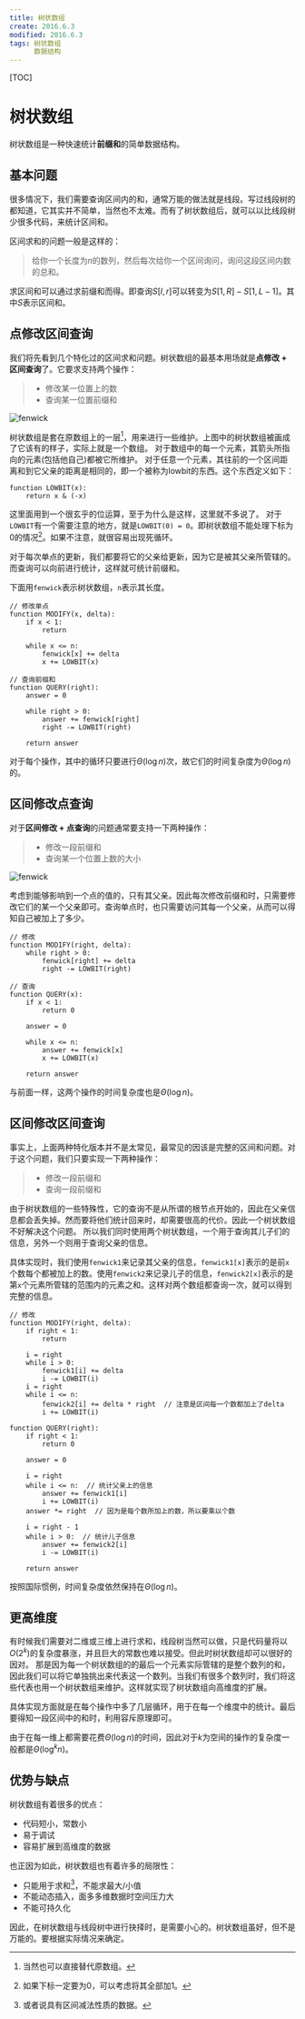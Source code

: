 ```yaml
---
title: 树状数组
create: 2016.6.3
modified: 2016.6.3
tags: 树状数组
      数据结构
---
```


[TOC]
# 树状数组
树状数组是一种快速统计**前缀和**的简单数据结构。

## 基本问题
很多情况下，我们需要查询区间内的和，通常万能的做法就是线段。写过线段树的都知道，它其实并不简单，当然也不太难。而有了树状数组后，就可以以比线段树少很多代码，来统计区间和。

区间求和的问题一般是这样的：
> 给你一个长度为$n$的数列，然后每次给你一个区间询问，询问这段区间内数的总和。

求区间和可以通过求前缀和而得。即查询$S[l, r]$可以转变为$S[1, R] - S[1, L - 1]$。其中$S$表示区间和。

## 点修改区间查询
我们将先看到几个特化过的区间求和问题。树状数组的最基本用场就是**点修改 + 区间查询**了。它要求支持两个操作：

> * 修改某一位置上的数
> * 查询某一位置前缀和

![fenwick](https://riteme.site/blogimg/fenwick/fenwick.png)

树状数组是套在原数组上的一层[^fenwick]，用来进行一些维护。上图中的树状数组被画成了它该有的样子，实际上就是一个数组。
对于数组中的每一个元素，其箭头所指向的元素(包括他自己)都被它所维护。
对于任意一个元素，其往前的一个区间距离和到它父亲的距离是相同的，即一个被称为$\text{lowbit}$的东西。这个东西定义如下：

```
function LOWBIT(x):
    return x & (-x)
```

这里面用到一个很玄乎的位运算，至于为什么是这样，这里就不多说了。
对于`LOWBIT`有一个需要注意的地方，就是`LOWBIT(0) = 0`。即树状数组不能处理下标为$0$的情况[^zero-index]。如果不注意，就很容易出现死循环。

[^zero-index]: 如果下标一定要为$0$，可以考虑将其全部加$1$。

[^fenwick]: 当然也可以直接替代原数组。

对于每次单点的更新，我们都要将它的父亲给更新，因为它是被其父亲所管辖的。
而查询可以向前进行统计，这样就可统计前缀和。

下面用`fenwick`表示树状数组，`n`表示其长度。

```
// 修改单点
function MODIFY(x, delta):
    if x < 1:
        return

    while x <= n:
        fenwick[x] += delta
        x += LOWBIT(x)

// 查询前缀和
function QUERY(right):
    answer = 0

    while right > 0:
        answer += fenwick[right]
        right -= LOWBIT(right)

    return answer
```

对于每个操作，其中的循环只要进行$\Theta(\log n)$次，故它们的时间复杂度为$\Theta(\log n)$的。

## 区间修改点查询
对于**区间修改 + 点查询**的问题通常要支持一下两种操作：

> * 修改一段前缀和
> * 查询某一个位置上数的大小

![fenwick](https://riteme.site/blogimg/fenwick/fenwick.png)

考虑到能够影响到一个点的值的，只有其父亲。因此每次修改前缀和时，只需要修改它们的某一个父亲即可。查询单点时，也只需要访问其每一个父亲，从而可以得知自己被加上了多少。

```
// 修改
function MODIFY(right, delta):
    while right > 0:
        fenwick[right] += delta
        right -= LOWBIT(right)

// 查询
function QUERY(x):
    if x < 1:
        return 0

    answer = 0

    while x <= n:
        answer += fenwick[x]
        x += LOWBIT(x)

    return answer
```

与前面一样，这两个操作的时间复杂度也是$\Theta(\log n)$。

## 区间修改区间查询
事实上，上面两种特化版本并不是太常见，最常见的因该是完整的区间和问题。对于这个问题，我们只要实现一下两种操作：

> * 修改一段前缀和
> * 查询一段前缀和

由于树状数组的一些特殊性，它的查询不是从所谓的根节点开始的，因此在父亲信息都会丢失掉。然而要将他们统计回来时，却需要很高的代价。因此一个树状数组不好解决这个问题。
所以我们同时使用两个树状数组，一个用于查询其儿子们的信息，另外一个则用于查询父亲的信息。

具体实现时，我们使用`fenwick1`来记录其父亲的信息，`fenwick1[x]`表示的是前`x`个数每个都被加上的数。使用`fenwick2`来记录儿子的信息，`fenwick2[x]`表示的是第`x`个元素所管辖的范围内的元素之和。这样对两个数组都查询一次，就可以得到完整的信息。

```
// 修改
function MODIFY(right, delta):
    if right < 1:
        return

    i = right
    while i > 0:
        fenwick1[i] += delta
        i -= LOWBIT(i)
    i = right
    while i <= n:
        fenwick2[i] += delta * right  // 注意是区间每一个数都加上了delta
        i += LOWBIT(i)

function QUERY(right):
    if right < 1:
        return 0

    answer = 0

    i = right
    while i <= n:  // 统计父亲上的信息
        answer += fenwick1[i]
        i += LOWBIT(i)
    answer *= right  // 因为是每个数所加上的数，所以要乘以个数

    i = right - 1
    while i > 0:  // 统计儿子信息
        answer += fenwick2[i]
        i -= LOWBIT(i)

    return answer
```

按照国际惯例，时间复杂度依然保持在$\Theta(\log n)$。

## 更高维度
有时候我们需要对二维或三维上进行求和，线段树当然可以做，只是代码量将以$O(2^k)$的复杂度暴涨，并且巨大的常数也难以接受。但此时树状数组却可以很好的因对。
那是因为每一个树状数组的的最后一个元素实际管辖的是整个数列的和，因此我们可以将它单独挑出来代表这一个数列。当我们有很多个数列时，我们将这些代表也用一个树状数组来维护。这样就实现了树状数组向高维度的扩展。

具体实现方面就是在每个操作中多了几层循环，用于在每一个维度中的统计。最后要得知一段区间中的和时，利用容斥原理即可。

由于在每一维上都需要花费$\Theta(\log n)$的时间，因此对于$k$为空间的操作的复杂度一般都是$\Theta(\log^k n)$。

## 优势与缺点
树状数组有着很多的优点：

* 代码短小，常数小
* 易于调试
* 容易扩展到高维度的数据

也正因为如此，树状数组也有着许多的局限性：

* 只能用于求和[^only-sum]，不能求最大/小值
* 不能动态插入，面多多维数据时空间压力大
* 不能可持久化

[^only-sum]: 或者说具有区间减法性质的数据。

因此，在树状数组与线段树中进行抉择时，是需要小心的。树状数组虽好，但不是万能的。要根据实际情况来确定。
